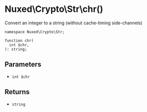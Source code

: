# Nuxed\\Crypto\\Str\\chr()




Convert an integer to a string (without cache-timing side-channels)




``` Hack
namespace Nuxed\Crypto\Str;

function chr(
  int $chr,
): string;
```




## Parameters




+ ` int $chr `




## Returns




* ` string `